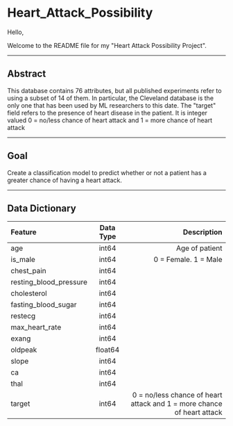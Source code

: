 # Heart_Attack_Possibility


Hello,

Welcome to the README file for my "Heart Attack Possibility Project".


___________________________
## Abstract
This database contains 76 attributes, but all published experiments refer to using a subset of 14 of them. In particular, the Cleveland database is the only one that has been used by ML researchers to this date. The "target" field refers to the presence of heart disease in the patient. It is integer valued 0 = no/less chance of heart attack and 1 = more chance of heart attack


____________________________
## Goal
Create a classification model to predict whether or not a patient has a greater chance of having a heart attack.



____________________________

## Data Dictionary

|   Feature      |  Data Type   | Description    |
| :------------- | :----------: | -----------: |
| age | int64 | Age of patient |
| is_male | int64 | 0 = Female. 1 = Male |
| chest_pain | int64 | 
| resting_blood_pressure | int64 | 
| cholesterol | int64 | 
| fasting_blood_sugar | int64 | 
| restecg |int64 | 
| max_heart_rate | int64 | 
| exang | int64 | 
| oldpeak | float64 | 
| slope | int64 | 
| ca | int64 | 
| thal | int64 | 
| target | int64 | 0 = no/less chance of heart attack and 1 = more chance of heart attack |
